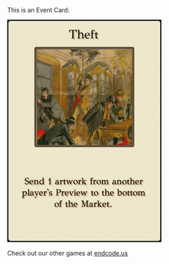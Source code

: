 This is an Event Card: 
 
 ![alt text](Theft[face,3].png?raw=true "Event Card")  
 
 
 
 
 
 Check out our other games at [endcode.us](https://endcode.us/)